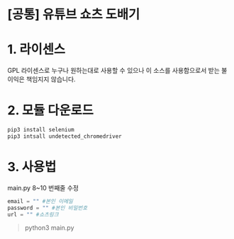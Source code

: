 [공통] 유튜브 쇼츠 도배기
======================

# 1. 라이센스
GPL 라이센스로 누구나 원하는대로 사용할 수 있으나 이 소스를 사용함으로서 받는 불이익은 책임지지 않습니다.

# 2. 모듈 다운로드
```python 
pip3 install selenium
pip3 intsall undetected_chromedriver
```

# 3. 사용법
main.py 8~10 번째줄 수정
```python 
email = "" #본인 이메일
password = "" #본인 비밀번호
url = "" #쇼츠링크
```

> python3 main.py
